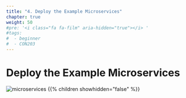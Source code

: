 ```yaml
---
title: "4. Deploy the Example Microservices"
chapter: true
weight: 50
#pre: '<i class="fa fa-film" aria-hidden="true"></i> '
#tags:
#  - beginner
#  - CON203
---
```


# Deploy the Example Microservices

![microservices](/images/crystal.svg)
{{% children showhidden="false" %}}
